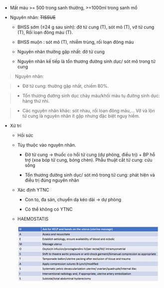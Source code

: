 - Mất máu >= 500 trong sanh thường, >=1000ml trong sanh mổ
  
- Nguyên nhân: ~~TISSUE~~
  
	- BHSS sớm (≤24 g sau sinh): đờ tử cung (T), sót mô (T), vỡ tử cung (T), Rối loạn đông máu (T).  
  
	- BHSS muộn : sót mô (T), nhiễm trùng, rối loạn đông máu  
  
	- Nguyên nhân thường gặp nhất: đờ tử cung  
  
	- Nguyên nhân kế tiếp là tổn thương đường sinh dục/ sót mô trong tử cung
  

  
> Nguyên nhân:
  
> - Đờ tử cung: thường gặp nhất, chiếm 80%.
  
> - Tổn thương đường sinh dục chảy máu/khối máu tụ đường sinh dục: hàng thứ nhì.
  
> - Các nguyên nhân khác: sót nhau, rối loạn đông máu,… Vỡ và lộn tử cung là nguyên nhân ít gặp nhưng đặc biệt nguy hiểm.
  

  
- Xử trí
  
	- Hồi sức
  
	- Tùy thuộc vào nguyên nhân.
  
		- Đờ tử cung -> thuốc co hồi tử cung (dự phòng, điều trị) + BP hỗ trợ (xoa bóp tử cung, bóng chèn). Phẫu thuật cắt tử cung: cứu sống
  
		- Tổn thương đường sinh dục/ sót mô trong tử cung: phát hiện và điều trị đúng nguyên nhân
  
	- Xác định YTNC
  
		- Con to, đa sản, chuyển dạ kéo dài -> dự phòng
  
		- Có thể không có YTNC
  
	- HAEMOSTATIS
  
	  ![CẤP CỨU SẢN KHOA-1686823579332.jpeg](../../../../200%20Files/image/image/C%E1%BA%A4P%20C%E1%BB%A8U%20S%E1%BA%A2N%20KHOA-1686823579332.jpeg)
